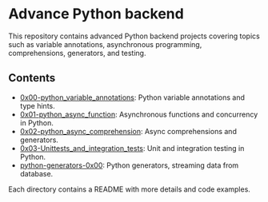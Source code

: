 # Advance Python backend

This repository contains advanced Python backend projects covering topics such as variable annotations, asynchronous programming, comprehensions, generators, and testing.

## Contents

- [0x00-python_variable_annotations](0x00-python_variable_annotations): Python variable annotations and type hints.
- [0x01-python_async_function](0x01-python_async_function): Asynchronous functions and concurrency in Python.
- [0x02-python_async_comprehension](0x02-python_async_comprehension): Async comprehensions and generators.
- [0x03-Unittests_and_integration_tests](0x03-Unittests_and_integration_tests): Unit and integration testing in Python.
- [python-generators-0x00](python-generators-0x00): Python generators, streaming data from database.

Each directory contains a README with more details and code examples.
